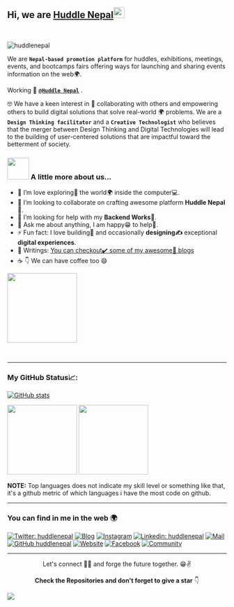 <h2> Hi, we are <a href="https://huddlenepal.com">Huddle Nepal</a><img src="https://media.giphy.com/media/hvRJCLFzcasrR4ia7z/giphy.gif" width="25px"></h2>

<br/>
<p align="left"> <img src="https://komarev.com/ghpvc/?username=huddlenepal&label=Profile Views&color=blue&style=plastic" alt="huddlenepal" /> </p>

We are **`Nepal-based promotion platform`** for huddles, exhibitions, meetings, events, and bootcamps fairs offering ways for launching and sharing events information on the web🌍.

Working 💼 [**`@Huddle Nepal`**](https://www.huddlenepal.com/) .

🤓 We have a keen interest in 🤝 collaborating with others and empowering others to build digital solutions that solve real-world 🌍 problems. We are a **`Design Thinking facilitator`** and a **`Creative Technologist`** who believes that the merger between Design Thinking and Digital Technologies will lead to the building of user-centered solutions that are impactful toward the betterment of society.

### <img src="https://media.giphy.com/media/VgCDAzcKvsR6OM0uWg/giphy.gif" width="50"> A little more about us...

- 🔭 I’m love exploring🔭 the world🌍 inside the computer💻.
- 👯 I’m looking to collaborate on crafting awesome platform **Huddle Nepal🤝**.
- 🤔 I’m looking for help with my **Backend Works🤙**.
- 💬 Ask me about anything, I am happy😁 to help👯.
- ⚡ Fun fact: I love building🧱 and occasionally **designing✍️** exceptional **digital experiences**.
- 📝 Writings: [You can checkout✔️ some of my awesome🥳 blogs](https://blog.huddlenepal.com/)
- ☕ 👇 We can have coffee too 😄

<a href="https://www.buymeacoffee.com/saugatrimal"> <img width="160" src="https://img.shields.io/badge/-%E2%98%95%20Buy%20me%20a%20coffee-fd0?style=flat"> </a>

<br>

---

### My GitHub Status📈:

[![GitHub stats](https://github-readme-streak-stats.herokuapp.com/?user=huddlenepal&theme=radical)](https://github.com/saugat-rimal)

<p>
  <img height="160em" src="https://github-readme-stats.vercel.app/api?username=huddlenepal&show_icons=true&hide_border=true&&count_private=true&include_all_commits=true&theme=radical" />
  <img height="160em" src="https://github-readme-stats.vercel.app/api/top-langs/?username=huddlenepal&count_private=true&include_all_commits=true&show_icons=true&hide_border=true&hide=html&layout=compact&langs_count=8&theme=radical"/>
</p>

**NOTE:** Top languages does not indicate my skill level or something like that, it's a github metric of which languages i have the most code on github.

---

### You can find in me in the web 🌍

[![Twitter: huddlenepal](https://img.shields.io/twitter/follow/huddlenepal?style=social)](https://twitter.com/huddlenepal)
[![Blog](https://img.shields.io/badge/-hashnode-darkblue?style=flat&logo=hashnode&logoColor=white)](https://blog.huddlenepal.com/)
[![Instagram](http://img.shields.io/badge/-Instagram-E4405F?style=flat&logo=instagram&logoColor=white)](https://www.instagram.com/huddlenepal/)
[![Linkedin: huddlenepal](https://img.shields.io/badge/-LinkedIn-blue?style=flat-square&logo=Linkedin&logoColor=white&link=https://www.linkedin.com/in/saugatrimal/)](https://www.linkedin.com/in/saugatrimal/)
[![Mail](https://img.shields.io/badge/-Gmail-D14836?style=flat&logo=gmail&logoColor=white)](mailto:huddlenepal@gmail.com)
[![GitHub huddlenepal](https://img.shields.io/github/followers/saugat-rimal?label=follow&style=social)](https://github.com/huddlenepal)
[![Website](http://img.shields.io/badge/-Portfolio%20Website-ffffff?style=flat&logo=data%3Aimage%2Fpng%3Bbase64%2CiVBORw0KGgoAAAANSUhEUgAAABAAAAAQCAYAAAAf8%2F9hAAAABHNCSVQICAgIfAhkiAAAAAlwSFlzAAAAdgAAAHYBTnsmCAAAABl0RVh0U29mdHdhcmUAd3d3Lmlua3NjYXBlLm9yZ5vuPBoAAAEYSURBVDiNxdHNK4RRFMfxzzMzhVJeirKwIZKVyG4WY22nrCwoG%2FkHbGYzO%2FkfLKysZSHFgmxtKCJkNTLEyEtZTGPx3KnpaWSS8q3bOffcc37ndC7%2FTYRldKKCdMJ%2Bxwbm8QJ57GMOV5jFaRD5iXyEHZzjCb24D7bYhEAugwOsNpHciCiNa7wlHiYTE%2FSggHEM4CTEsynxMmAME8GfRg6D4f6Kh%2BDf1HdKBTsaio4xhAscYhH96K4Ty2IF64hqAo%2FoQitmsIV2tKCMEs7QFk4ae6jWBEpYwzAy%2BAh%2BIYzfh6nQoBUj2BSUsjjCe5jkUrzUIj7rdvAs%2Fuo7bIu%2F%2BzYTOtaohIQkVew2iC9EWEJHg8dmKP%2By7g%2F5Ahl%2FO9wcY8OAAAAAAElFTkSuQmCC&logoColor=white)](https://huddlenepal.com/)
[![Facebook](https://img.shields.io/badge/-Facebook-2962ff?style=flat&logo=facebook&logoColor=white&link=https://www.facebook.com/saugatrimal.pro/)](https://www.facebook.com/huddlenepal/)
[![Community](https://img.shields.io/badge/-Community-2962ff?style=flat&logo=facebook&logoColor=white&link=https://www.facebook.com/huddlenepal/)](https://www.facebook.com/groups/huddlenepal)

---

<div align="center">  
      
 
Let's connect 👨‍💻 and forge the future together. 😁✌

**Check the Repositories and don't forget to give a star** 👇

<!--
Want to give some Credit. Simply uncomment the next line
Github Profile Readme Inspired by [@saugat-rimal](https://github.com/saugat-rimal)
-->

</div>

![](https://hit.yhype.me/github/profile?user_id=86593756)
